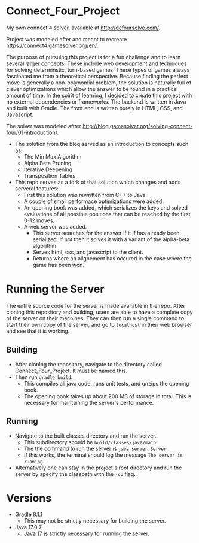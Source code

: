 # Connect_Four_Project
My own connect 4 solver, available at http://dcfoursolve.com/.

Project was modeled after and meant to recreate https://connect4.gamesolver.org/en/.

The purpose of pursuing this project is for a fun challenge and to learn several larger concepts.
These include web development and techniques for solving determinstic, turn-based games.
These types of games always fascinated me from a theoretical perspective.
Because finding the perfect move is generally a non-polynomial problem,
the solution is naturally full of clever optimizations which allow the answer to be found in a practical amount of time.
In the spirit of learning, I decided to create this project with no external dependencies or frameworks.
The backend is written in Java and built with Gradle. The front end is written purely in HTML, CSS, and Javascript.

The solver was modeled aftter http://blog.gamesolver.org/solving-connect-four/01-introduction/.

* The solution from the blog served as an introduction to concepts such as:
  * The Min Max Algorithm
  * Alpha Beta Pruning
  * Iterative Deepening
  * Transposition Tables
* This repo serves as a fork of that solution which changes and adds serveral features:
  * First this solution was rewritten from C++ to Java.
  * A couple of small performace optimizations were added.
  * An opening book was added, which serializes the keys and solved evaluations of all possible positions that can be reached by the first 0-12 moves.
  * A web server was added.
    * This server searches for the answer if it if has already been serialized. If not then it solves it with a variant of the alpha-beta algorithm.
    * Serves html, css, and javascript to the client.
    * Returns where an alignement has occured in the case where the game has been won.

# Running the Server
The entire source code for the server is made available in the repo.
After cloning this repository and building, users are able to have a complete copy of the server on their machines.
They can then run a single command to start their own copy of the server, and go to `localhost` in their web browser and see that it is working.

## Building
* After cloning the repository, navigate to the directory called Connect_Four_Project. It must be named this.
* Then run `gradle build`.
  * This compiles all java code, runs unit tests, and unzips the opening book.
  * The opening book takes up about 200 MB of storage in total. This is necessary for maintaining the server's performance.

## Running
* Navigate to the built classes directory and run the server.
  * This subdirectory should be `build/classes/java/main`.
  * The the command to run the server is `java server.Server`.
  * If this works, the terminal should log the message `The server is running`.
* Alternatively one can stay in the project's root directory and run the server by specify the classpath with the `-cp` flag.

# Versions
* Gradle 8.1.1
  * This may not be strictly necessary for building the server.
* Java 17.0.7
  * Java 17 is strictly necessary for running the server.
